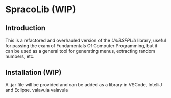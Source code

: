 # SpracoLib (WIP)
## Introduction
This is a refactored and overhauled version of the *UniBSFPLib* library, useful for passing the exam of Fundamentals Of Computer Programming, but it can be used as a general tool for generating menus, extracting random numbers, etc.
## Installation (WIP)
A .jar file will be provided and can be added as a library in VSCode, IntelliJ and Eclipse. valavula valavula